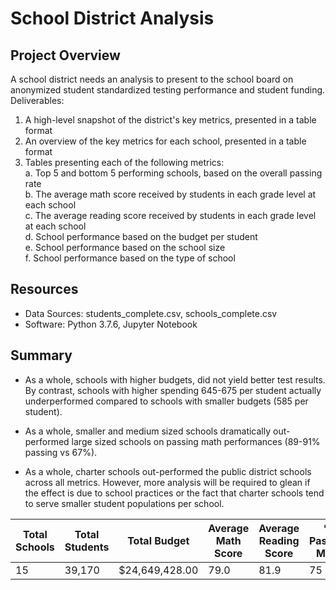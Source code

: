 # School District Analysis

## Project Overview
A school district needs an analysis to present to the school board on anonymized student standardized testing performance and student funding. Deliverables:

1. A high-level snapshot of the district's key metrics, presented in a table format
2. An overview of the key metrics for each school, presented in a table format
3. Tables presenting each of the following metrics:  
    a. Top 5 and bottom 5 performing schools, based on the overall passing rate   
    b. The average math score received by students in each grade level at each school   
    c. The average reading score received by students in each grade level at each school   
    d. School performance based on the budget per student  
    e. School performance based on the school size   
    f. School performance based on the type of school   

## Resources
- Data Sources: students_complete.csv, schools_complete.csv
- Software: Python 3.7.6, Jupyter Notebook

## Summary 
- As a whole, schools with higher budgets, did not yield better test results. By contrast, schools with higher spending 645-675 per student actually underperformed compared to schools with smaller budgets (585 per student).

- As a whole, smaller and medium sized schools dramatically out-performed large sized schools on passing math performances (89-91% passing vs 67%).

- As a whole, charter schools out-performed the public district schools across all metrics. However, more analysis will be required to glean if the effect is due to school practices or the fact that charter schools tend to serve smaller student populations per school.


| Total Schools	| Total Students | Total Budget | Average Math Score | Average Reading Score | % Passing Math | % Passing Reading | % Overall Passing |
|---------------|----------------|--------------|--------------------|-----------------------|----------------|-------------------|-------------------|
| 15	        | 39,170	     |$24,649,428.00|	79.0	         |        81.9	         |     75	      |           86	  | 65                |

